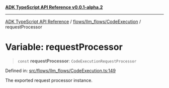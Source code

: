 [**ADK TypeScript API Reference v0.0.1-alpha.2**](../../../../README.md)

***

[ADK TypeScript API Reference](../../../../modules.md) / [flows/llm\_flows/CodeExecution](../README.md) / requestProcessor

# Variable: requestProcessor

> `const` **requestProcessor**: `CodeExecutionRequestProcessor`

Defined in: [src/flows/llm\_flows/CodeExecution.ts:149](https://github.com/njraladdin/adk-typescript/blob/main/src/flows/llm_flows/CodeExecution.ts#L149)

The exported request processor instance.

